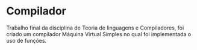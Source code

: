 # Compilador
Trabalho final da disciplina de Teoria de linguagens e Compiladores, foi criado um compilador Máquina Virtual Simples no qual foi implementada o uso de funções.
